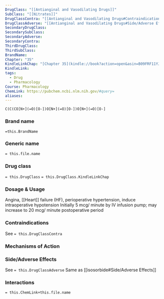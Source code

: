 ```yaml
---
DrugClass: "[[Antianginal and Vasodilating Drugs]]"
SubClass: "[[Nitrates]]"
DrugClassContra: "[[Antianginal and Vasodilating Drugs#Contraindications]]"
DrugClassAdverse: "[[Antianginal and Vasodilating Drugs#Side/Adverse Effects]]"
SecondaryDrugClass: 
SecondarySubClass: 
SecondaryAdverse: 
SecondaryContra: 
ThirdDrugClass: 
ThirdSubClass: 
BrandName: 
Chapter: "35"
KindleLinkChap: "[Chapter 35](kindle://book?action=open&asin=B09FRF11YJ&location=19375)"
KindleLink: 
tags:
  - Drug
  - Pharmacology
Course: Pharmacology
ChemLink: https://pubchem.ncbi.nlm.nih.gov/#query=
aliases:
---
```

```smiles
C(C(CO[N+](=O)[O-])O[N+](=O)[O-])O[N+](=O)[O-]
```
### Brand name
`=this.BrandName`

### Generic name
`= this.file.name`

### Drug class 
`= this.DrugClass`
	`= this.DrugClass.KindleLinkChap`

### Dosage & Usage
Angina, [[Heart]] failure (HF), perioperative hypertension, induce intraoperative hypotension
Initially 5 mcg/ minute by IV infusion pump; may increase to 20 mcg/ minute postoperative period

### Contraindications
See `= this.DrugClassContra`

### Mechanisms of Action


### Side/Adverse Effects
See `= this.DrugClassAdverse`
Same as [[isosorbide#Side/Adverse Effects]]

### Interactions

`= this.ChemLink+this.file.name`

